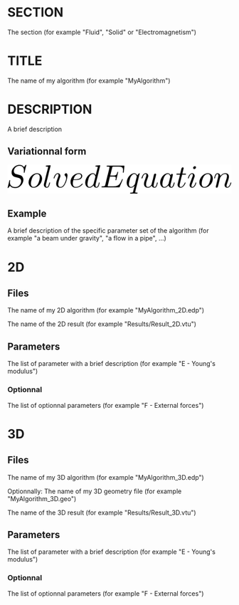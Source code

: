 # SECTION
The section (for example "Fluid", "Solid" or "Electromagnetism")

# TITLE
The name of my algorithm (for example "MyAlgorithm")

# DESCRIPTION
A brief description

## Variationnal form
<img src="Tex/VF.png" width="589px">

## Example
A brief description of the specific parameter set of the algorithm (for example "a beam under gravity", "a flow in a pipe", ...)

# 2D
## Files
The name of my 2D algorithm (for example "MyAlgorithm_2D.edp")

The name of the 2D result (for example "Results/Result_2D.vtu")

## Parameters
The list of parameter with a brief description (for example "E - Young's modulus")

### Optionnal
The list of optionnal parameters (for example "F - External forces")

# 3D
## Files
The name of my 3D algorithm (for example "MyAlgorithm_3D.edp")

Optionnally: The name of my 3D geometry file (for example "MyAlgorithm_3D.geo")

The name of the 3D result (for example "Results/Result_3D.vtu")

## Parameters
The list of parameter with a brief description (for example "E - Young's modulus")

### Optionnal
The list of optionnal parameters (for example "F - External forces")



